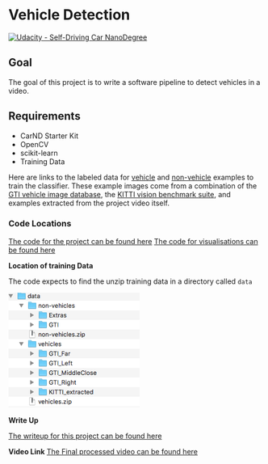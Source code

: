 # Vehicle Detection
[![Udacity - Self-Driving Car NanoDegree](https://s3.amazonaws.com/udacity-sdc/github/shield-carnd.svg)](http://www.udacity.com/drive)


Goal
---
The goal of this project is to write a software pipeline to detect vehicles in a video.


Requirements
---
 - CarND Starter Kit
 - OpenCV
 - scikit-learn
 - Training Data



Here are links to the labeled data for [vehicle](https://s3.amazonaws.com/udacity-sdc/Vehicle_Tracking/vehicles.zip) and [non-vehicle](https://s3.amazonaws.com/udacity-sdc/Vehicle_Tracking/non-vehicles.zip) examples to train the classifier.  These example images come from a combination of the [GTI vehicle image database](http://www.gti.ssr.upm.es/data/Vehicle_database.html), the [KITTI vision benchmark suite](http://www.cvlibs.net/datasets/kitti/), and examples extracted from the project video itself.

### Code Locations
[The code for the project can be found here](./Project.ipynb)
[The code for visualisations can be found here](./Visualisations.ipynb)

**Location of training Data**

The code expects to find the unzip training data in a directory called `data`

![folders](./examples/folders.png)

**Write Up**

[The writeup for this project can be found here](./writeup.md)

**Video Link**
[The Final processed video can be found here](https://drive.google.com/open?id=0BwiJ5381w9ktOHlKN2k2ekVqcUE)
